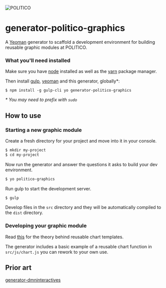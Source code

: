 ![POLITICO](https://rawgithub.com/The-Politico/src/master/images/logo/badge.png)

# generator-politico-graphics

A [Yeoman](http://yeoman.io) generator to scaffold a development environment for building reusable graphic modules at POLITICO.

### What you'll need installed

Make sure you have [node](https://docs.npmjs.com/getting-started/installing-node) installed as well as the [yarn](https://yarnpkg.com/en/docs/install) package manager.

Then install [gulp](http://gulpjs.com/), [yeoman](http://yeoman.io/) and this generator, globally*:
```
$ npm install -g gulp-cli yo generator-politico-graphics
```
_\* You may need to prefix with `sudo`_

## How to use

### Starting a new graphic module

Create a fresh directory for your project and move into it in your console.

```bash
$ mkdir my-project
$ cd my-project
```

Now run the generator and answer the questions it asks to build your dev environment.

```bash
$ yo politico-graphics
```

Run gulp to start the development server.

```bash
$ gulp
```

Develop files in the `src` directory and they will be automatically compiled to the `dist` directory.

### Developing your graphic module

Read [this](https://bost.ocks.org/mike/chart/) for the theory behind reusable chart templates.

The generator includes a basic example of a reusable chart function in `src/js/chart.js` you can rework to your own use.

## Prior art

[generator-dmninteractives](https://github.com/DallasMorningNews/generator-dmninteractives/tree/master/generators/graphic-module)

